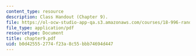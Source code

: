 ```yaml
---
content_type: resource
description: Class Handout (Chapter 9).
file: https://ol-ocw-studio-app-qa.s3.amazonaws.com/courses/18-996-random-matrix-theory-and-its-applications-spring-2004/b0d425552774f23a8c55bbb74694d447_chapter9.pdf
file_type: application/pdf
resourcetype: Document
title: chapter9.pdf
uid: b0d42555-2774-f23a-8c55-bbb74694d447
---
```

